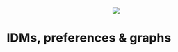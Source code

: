 <div style="text-align: center;">
    <img src="https://png.pngitem.com/pimgs/s/207-2073499_translate-platform-from-english-to-spanish-work-in.png">
</div>

# IDMs, preferences & graphs

<!--
how it gets managed by IDMs (so they will also touch IPFS?!)

public vs private
sections about public vs encrypted data?
also publicly announced vs non-announced but still unencrypted?



Apps should proactively talk to IDMs to let them know about user actions?

IDMs should provide a feed of all actions by a user - as a stream from which others can pick up from where they left off and continue forward - like a kafka topic

interest graph & how it works off-chain

TODO: change interest graph related things in other pages & pictures

- per account graph state? a materialized tree of the current state based on all prior events - both off-chain & on-chain?

- remove the focus on the interest graph - it will be off-chain!
    - also from all graphics!



ways to both use an IDM and still direct your personal perferences & private stuff to be handled by something of your choosing



1 of N requirement for keeping the interest graph intact & being able to recover it from somewhere


the graph could be moved on-chain if there are many MB/s of DB throughput (possibly sharding) but that would put a lot of strain on the 


myspace-like page  (or linktree-like) where you paint the picture of you - as a map or as whatever - but content shouldn't be owned by separate platforms


Connections can be multidimensional with explicit filtering & exclusion of content based on its type/tag or application that it originates from - all of which will also be represented by integers.




In Headjack all connections in the [interest graph](https://en.wikipedia.org/wiki/Interest_graph) are asymmetric and also visible & on-chain as it is geared towards [public discourse](https://www.quora.com/Will-the-future-of-social-graph-relationships-be-asymmetric-following-e-g-Quora-Twitter-or-symmetric-friending-e-g-Facebook/answer/David-O-Sacks) but private ones for a social graph can also be achieved through encryption - handled & stored by [IDMs](IDM.md) with greater trust assumptions. However, being public by default (as is the case with Twitter) and focusing on that aspect first greatly improves discoverability and the chances to bootstrap the network effect - propagation & reach are sought after. Identities will have their own customized landing pages off-chain through an IDM.



- `follows` (`array[integer]`) - list of accounts that it follows
    - `followers` (`array[integer]`) - a list of accounts that follow it (redundant - can be reconstructed by scanning all accounts - for faster queries of the other sort)

- Twitter: 400M users (220 MAU), average connections: 700
- 1.1 TB for arrays of arrays with 4 byte integers (the graph)
    - 2.2 TB (x2) if storing connections both ways for faster lookups (who do I follow & who follows me)
    - 4.4 TB (x2) if using long long int (8 bytes) - infinite indexes
- Metadata (pubkey, handle, description) per index would be O(1)
    - Less than the bytes required for 700 connections on average
- Realistic state size: ~20TB - database overhead & merkle roots
- The entire Twitter graph can be populated in a month with 1 MB/s of blockchain bandwidth



- private connections, posts & user data
    - see 4.2.2 Privacy (basically encrypted connections/actions and secrets shared/delegated to applications to operate on behalf of actor)
    even encrypted direct messaging could be implemented on top of this
    5.4.3 & 5.4.4
    https://unfinished.com/wp-content/uploads/dsnp_whitepaper.pdf
    - TODO: store off-chain?
    centralized connection graph is not incompatible with data pods as thought by in Solid, or Ceramic, etc.
        - can be stored & managed by ID managers
    - GDPR...
    https://matrix.org/~matthew/Response_to_-_Notes_on_privacy_and_data_collection_of_Matrix.pdf
    https://gitlab.com/libremonde-org/papers/research/privacy-matrix.org
    https://developer.litprotocol.com/docs/WhatIsLit/whatIsLitProtocol



muted keywords & preferences
https://twitter.com/AltcoinPsycho/status/1547203030185017344



- The importance of user data is on a spectrum with identity & connections being the most valuable - a clear example is [Substack](https://en.wikipedia.org/wiki/Substack) (basically [Medium](https://en.wikipedia.org/wiki/Medium_(website)) but you own the mailing list for your audience). The [interest graph](https://en.wikipedia.org/wiki/Interest_graph) is the subscription layer for information propagation - a forward-looking & ever-evolving data structure that gets reused over and over again each time content is created. It is the [essential crown jewel](https://twitter.com/balajis/status/1162539429484871681) that needs preservation - the global [pub-sub](https://en.wikipedia.org/wiki/Publish%E2%80%93subscribe_pattern). The data availability (DA - storage & retrievability) for identity & the interest graph needs to be guaranteed with cryptoeconomics on a permissionless ledger so anyone can build around it.


-->
